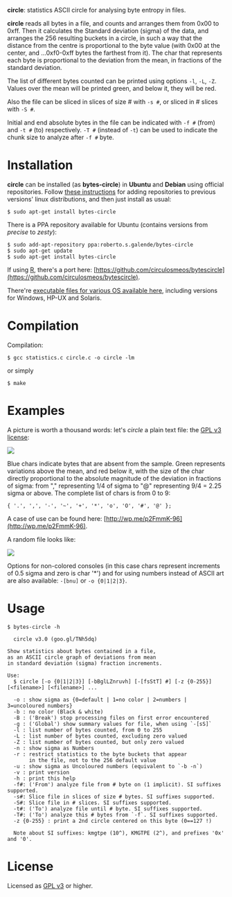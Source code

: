**circle**: statistics ASCII circle for analysing byte entropy in files.   

**circle** reads all bytes in a file, and counts and arranges them from 0x00 to 0xff. Then it calculates the Standard deviation (sigma) of the data, and arranges the 256 resulting buckets in a circle, in such a way that the distance from the centre is proportional to the byte value (with 0x00 at the center, and ...0xf0-0xff bytes the farthest from it). The char that represents each byte is proportional to the deviation from the mean, in fractions of the standard deviation.   

The list of different bytes counted can be printed using options `-l`, `-L`, `-Z`. Values over the mean will be printed green, and below it, they will be red.

Also the file can be sliced in slices of size # with `-s #`, or sliced in # slices with `-S #`.

Initial and end absolute bytes in the file can be indicated with `-f #` (from) and `-t #` (to) respectively. `-T #` (instead of `-t`) can be used to indicate the chunk size to analyze after `-f #` byte.
   
Installation
============

**circle** can be installed (as **bytes-circle**) in **Ubuntu** and **Debian** using official repositories. Follow [these instructions](http://serverfault.com/questions/550855/how-to-add-debian-testing-repository-to-apt-get) for adding repositories to previous versions' linux distributions, and then just install as usual: 

    $ sudo apt-get install bytes-circle

There is a PPA repository available for Ubuntu (contains versions from *precise* to *zesty*):

    $ sudo add-apt-repository ppa:roberto.s.galende/bytes-circle
    $ sudo apt-get update
    $ sudo apt-get install bytes-circle

If using [R](https://cran.r-project.org/), there's a port here: [https://github.com/circulosmeos/bytescircle](https://github.com/circulosmeos/bytescircle).

There're [executable files for various OS available here](https://drive.google.com/folderview?id=0B1L_hFrWJfRhODE3RE5fNGNaWWM), including versions for Windows, HP-UX and Solaris.

Compilation
===========

Compilation:

    $ gcc statistics.c circle.c -o circle -lm    

or simply   

    $ make   

Examples
========

A picture is worth a thousand words: let's *circle* a plain text file: the [GPL v3 license](https://github.com/circulosmeos/circle/blob/master/gplv3.txt):   
   
![](https://circulosmeos.files.wordpress.com/2015/10/circle-gplv3-plaintext.png)
    
Blue chars indicate bytes that are absent from the sample. Green represents variations above the mean, and red below it, with the size of the char directly proportional to the absolute magnitude of the deviation in fractions of sigma: from "," representing 1/4 of sigma to "@" representing 9/4 = 2.25 sigma or above. The complete list of chars is from 0 to 9:   
   
    { '.', ',', '-', '~', '+', '*', 'o', 'O', '#', '@' };   
   
A case of use can be found here: [http://wp.me/p2FmmK-96](http://wp.me/p2FmmK-96).   
   
A random file looks like:
   
![](https://circulosmeos.files.wordpress.com/2015/10/circle-urandom.png)
    
Options for non-colored consoles (in this case chars represent increments of 0.5 sigma and zero is char '*') and for using numbers instead of ASCII art are also available: `-[bnu]` or `-o {0|1|2|3}`.

Usage
=====
   
    $ bytes-circle -h   
   
      circle v3.0 (goo.gl/TNh5dq)

    Show statistics about bytes contained in a file,
    as an ASCII circle graph of deviations from mean
    in standard deviation (sigma) fraction increments.

    Use:
      $ circle [-o {0|1|2|3}] [-bBglLZnruvh] [-[fsStT] #] [-z {0-255}] [<filename>] [<filename>] ...

      -o : show sigma as {0=default | 1=no color | 2=numbers | 3=uncoloured numbers}
      -b : no color (Black & white)
      -B : ('Break') stop processing files on first error encountered
      -g : ('Global') show summary values for file, when using `-[sS]`
      -l : list number of bytes counted, from 0 to 255
      -L : list number of bytes counted, excluding zero valued
      -Z : list number of bytes counted, but only zero valued
      -n : show sigma as Numbers
      -r : restrict statistics to the byte buckets that appear
           in the file, not to the 256 default value
      -u : show sigma as Uncoloured numbers (equivalent to `-b -n`)
      -v : print version
      -h : print this help
      -f#: ('From') analyze file from # byte on (1 implicit). SI suffixes supported.
      -s#: Slice file in slices of size # bytes. SI suffixes supported.
      -S#: Slice file in # slices. SI suffixes supported.
      -t#: ('To') analyze file until # byte. SI suffixes supported.
      -T#: ('To') analyze this # bytes from `-f`. SI suffixes supported.
      -z {0-255} : print a 2nd circle centered on this byte (0==127 !)

      Note about SI suffixes: kmgtpe (10^), KMGTPE (2^), and prefixes '0x' and '0'.

License
=======

Licensed as [GPL v3](http://www.gnu.org/licenses/gpl-3.0.en.html) or higher.   
